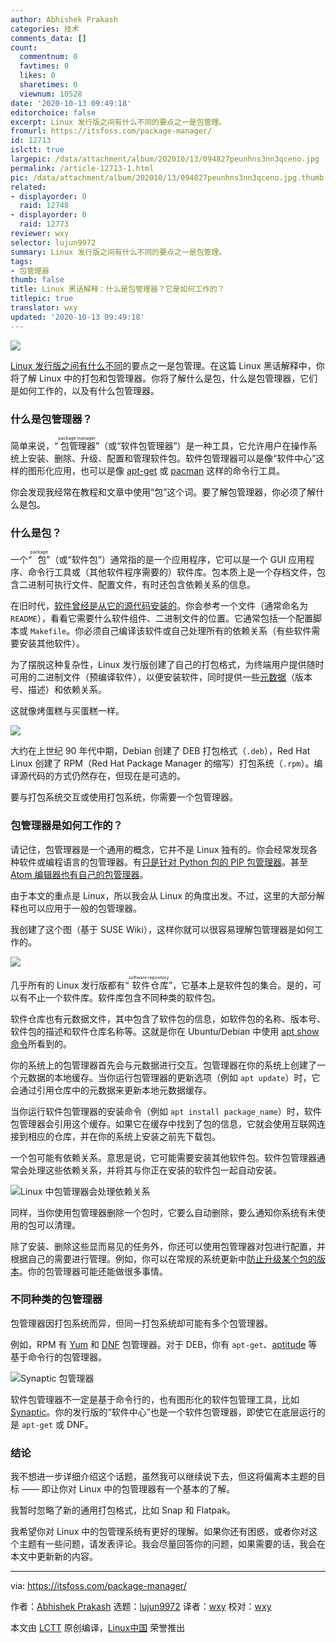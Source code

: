 ```yaml
---
author: Abhishek Prakash
categories: 技术
comments_data: []
count:
  commentnum: 0
  favtimes: 0
  likes: 0
  sharetimes: 0
  viewnum: 10528
date: '2020-10-13 09:49:18'
editorchoice: false
excerpt: Linux 发行版之间有什么不同的要点之一是包管理。
fromurl: https://itsfoss.com/package-manager/
id: 12713
islctt: true
largepic: /data/attachment/album/202010/13/094827peunhns3nn3qceno.jpg
permalink: /article-12713-1.html
pic: /data/attachment/album/202010/13/094827peunhns3nn3qceno.jpg.thumb.jpg
related:
- displayorder: 0
  raid: 12748
- displayorder: 0
  raid: 12773
reviewer: wxy
selector: lujun9972
summary: Linux 发行版之间有什么不同的要点之一是包管理。
tags:
- 包管理器
thumb: false
title: Linux 黑话解释：什么是包管理器？它是如何工作的？
titlepic: true
translator: wxy
updated: '2020-10-13 09:49:18'
---
```


![](/data/attachment/album/202010/13/094827peunhns3nn3qceno.jpg)


[Linux 发行版之间有什么不同](https://itsfoss.com/what-is-linux/)的要点之一是包管理。在这篇 Linux 黑话解释中，你将了解 Linux 中的打包和包管理器。你将了解什么是包，什么是包管理器，它们是如何工作的，以及有什么包管理器。


### 什么是包管理器？


简单来说，“<ruby> 包管理器 <rt>  package manager </rt></ruby>”（或“软件包管理器”）是一种工具，它允许用户在操作系统上安装、删除、升级、配置和管理软件包。软件包管理器可以是像“软件中心”这样的图形化应用，也可以是像 [apt-get](https://itsfoss.com/apt-vs-apt-get-difference/) 或 [pacman](https://itsfoss.com/pacman-command/) 这样的命令行工具。


你会发现我经常在教程和文章中使用“包”这个词。要了解包管理器，你必须了解什么是包。


### 什么是包？


一个“<ruby> 包 <rt>  package </rt></ruby>”（或“软件包”）通常指的是一个应用程序，它可以是一个 GUI 应用程序、命令行工具或（其他软件程序需要的）软件库。包本质上是一个存档文件，包含二进制可执行文件、配置文件，有时还包含依赖关系的信息。


在旧时代，[软件曾经是从它的源代码安装的](https://itsfoss.com/install-software-from-source-code/)。你会参考一个文件（通常命名为 `README`），看看它需要什么软件组件、二进制文件的位置。它通常包括一个配置脚本或 `Makefile`。你必须自己编译该软件或自己处理所有的依赖关系（有些软件需要安装其他软件）。


为了摆脱这种复杂性，Linux 发行版创建了自己的打包格式，为终端用户提供随时可用的二进制文件（预编译软件），以便安装软件，同时提供一些[元数据](https://www.computerhope.com/jargon/m/metadata.htm)（版本号、描述）和依赖关系。


这就像烤蛋糕与买蛋糕一样。


![](/data/attachment/album/202010/13/094921ghir7i7gotg9mrio.png)


大约在上世纪 90 年代中期，Debian 创建了 DEB 打包格式（`.deb`），Red Hat Linux 创建了 RPM（Red Hat Package Manager 的缩写）打包系统（`.rpm`）。编译源代码的方式仍然存在，但现在是可选的。


要与打包系统交互或使用打包系统，你需要一个包管理器。


### 包管理器是如何工作的？


请记住，包管理器是一个通用的概念，它并不是 Linux 独有的。你会经常发现各种软件或编程语言的包管理器。有[只是针对 Python 包的 PIP 包管理器](https://itsfoss.com/install-pip-ubuntu/)。甚至 [Atom 编辑器也有自己的包管理器](https://itsfoss.com/install-packages-in-atom/)。


由于本文的重点是 Linux，所以我会从 Linux 的角度出发。不过，这里的大部分解释也可以应用于一般的包管理器。


我创建了这个图（基于 SUSE Wiki），这样你就可以很容易理解包管理器是如何工作的。


![](/data/attachment/album/202010/13/094925rqvfolwqzpjeqopk.png)


几乎所有的 Linux 发行版都有“<ruby> 软件仓库 <rt>  software repository </rt></ruby>”，它基本上是软件包的集合。是的，可以有不止一个软件库。软件库包含不同种类的软件包。


软件仓库也有元数据文件，其中包含了软件包的信息，如软件包的名称、版本号、软件包的描述和软件仓库名称等。这就是你在 Ubuntu/Debian 中使用 [apt show 命令](https://itsfoss.com/apt-search-command/)所看到的。


你的系统上的包管理器首先会与元数据进行交互。包管理器在你的系统上创建了一个元数据的本地缓存。当你运行包管理器的更新选项（例如 `apt update`）时，它会通过引用仓库中的元数据来更新本地元数据缓存。


当你运行软件包管理器的安装命令（例如 `apt install package_name`）时，软件包管理器会引用这个缓存。如果它在缓存中找到了包的信息，它就会使用互联网连接到相应的仓库，并在你的系统上安装之前先下载包。


一个包可能有依赖关系。意思是说，它可能需要安装其他软件包。软件包管理器通常会处理这些依赖关系，并将其与你正在安装的软件包一起自动安装。


![Linux 中包管理器会处理依赖关系](/data/attachment/album/202010/13/094927hyaf66qj9s0lwfpq.png)


同样，当你使用包管理器删除一个包时，它要么自动删除，要么通知你系统有未使用的包可以清理。


除了安装、删除这些显而易见的任务外，你还可以使用包管理器对包进行配置，并根据自己的需要进行管理。例如，你可以在常规的系统更新中[防止升级某个包的版本](https://itsfoss.com/prevent-package-update-ubuntu/)。你的包管理器可能还能做很多事情。


### 不同种类的包管理器


包管理器因打包系统而异，但同一打包系统却可能有多个包管理器。


例如，RPM 有 [Yum](https://fedoraproject.org/wiki/Yum) 和 [DNF](https://fedoraproject.org/wiki/DNF) 包管理器。对于 DEB，你有 `apt-get`、[aptitude](https://wiki.debian.org/Aptitude) 等基于命令行的包管理器。


![Synaptic 包管理器](/data/attachment/album/202010/13/094934affzuucfz0stkk8u.png)


软件包管理器不一定是基于命令行的，也有图形化的软件包管理工具，比如 [Synaptic](https://itsfoss.com/synaptic-package-manager/)。你的发行版的“软件中心”也是一个软件包管理器，即使它在底层运行的是 `apt-get` 或 DNF。


### 结论


我不想进一步详细介绍这个话题，虽然我可以继续说下去，但这将偏离本主题的目标 —— 即让你对 Linux 中的包管理器有一个基本的了解。


我暂时忽略了新的通用打包格式，比如 Snap 和 Flatpak。


我希望你对 Linux 中的包管理系统有更好的理解。如果你还有困惑，或者你对这个主题有一些问题，请发表评论。我会尽量回答你的问题，如果需要的话，我会在本文中更新新的内容。




---


via: <https://itsfoss.com/package-manager/>


作者：[Abhishek Prakash](https://itsfoss.com/author/abhishek/) 选题：[lujun9972](https://github.com/lujun9972) 译者：[wxy](https://github.com/wxy) 校对：[wxy](https://github.com/wxy)


本文由 [LCTT](https://github.com/LCTT/TranslateProject) 原创编译，[Linux中国](https://linux.cn/) 荣誉推出